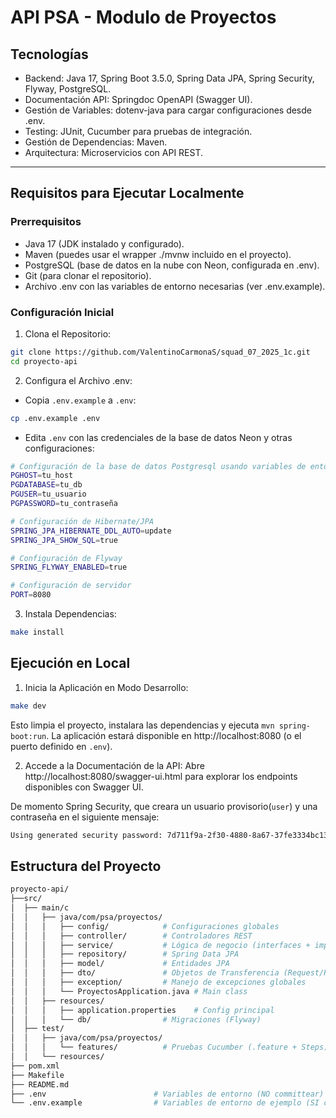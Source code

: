 # API PSA - Modulo de Proyectos

## Tecnologías
- Backend: Java 17, Spring Boot 3.5.0, Spring Data JPA, Spring Security, Flyway, PostgreSQL.
- Documentación API: Springdoc OpenAPI (Swagger UI).
- Gestión de Variables: dotenv-java para cargar configuraciones desde .env.
- Testing: JUnit, Cucumber para pruebas de integración.
- Gestión de Dependencias: Maven.
- Arquitectura: Microservicios con API REST.

---

## Requisitos para Ejecutar Localmente
### Prerrequisitos
- Java 17 (JDK instalado y configurado).
- Maven (puedes usar el wrapper ./mvnw incluido en el proyecto).
- PostgreSQL (base de datos en la nube con Neon, configurada en .env).
- Git (para clonar el repositorio).
- Archivo .env con las variables de entorno necesarias (ver .env.example).

### Configuración Inicial
1. Clona el Repositorio:
```bash
git clone https://github.com/ValentinoCarmonaS/squad_07_2025_1c.git
cd proyecto-api
```

2. Configura el Archivo .env:
- Copia `.env.example` a `.env`:
```bash
cp .env.example .env
```
- Edita `.env` con las credenciales de la base de datos Neon y otras configuraciones:
```bash
# Configuración de la base de datos Postgresql usando variables de entorno
PGHOST=tu_host
PGDATABASE=tu_db
PGUSER=tu_usuario
PGPASSWORD=tu_contraseña

# Configuración de Hibernate/JPA
SPRING_JPA_HIBERNATE_DDL_AUTO=update
SPRING_JPA_SHOW_SQL=true

# Configuración de Flyway
SPRING_FLYWAY_ENABLED=true

# Configuración de servidor
PORT=8080
```

3. Instala Dependencias:
```bash
make install
```

## Ejecución en Local
1. Inicia la Aplicación en Modo Desarrollo:
```bash
make dev
```
Esto limpia el proyecto, instalara las dependencias y ejecuta `mvn spring-boot:run`. La aplicación estará disponible en http://localhost:8080 (o el puerto definido en `.env`).

2. Accede a la Documentación de la API:
Abre http://localhost:8080/swagger-ui.html para explorar los endpoints disponibles con Swagger UI.

De momento Spring Security, que  creara un usuario provisorio(`user`) y una contraseña en el siguiente mensaje:
```bash
Using generated security password: 7d711f9a-2f30-4880-8a67-37fe3334bc13
```

## Estructura del Proyecto
```bash
proyecto-api/
├──src/
│  ├── main/c
│  │   ├── java/com/psa/proyectos/
│  │   │   ├── config/            # Configuraciones globales
│  │   │   ├── controller/        # Controladores REST
│  │   │   ├── service/           # Lógica de negocio (interfaces + impl)
│  │   │   ├── repository/        # Spring Data JPA
│  │   │   ├── model/             # Entidades JPA
│  │   │   ├── dto/               # Objetos de Transferencia (Request/Response)
│  │   │   ├── exception/         # Manejo de excepciones globales
│  │   │   └── ProyectosApplication.java # Main class
│  │   ├── resources/
│  │   │   ├── application.properties    # Config principal
│  │   │   └── db/                # Migraciones (Flyway)
│  ├── test/
│  │   ├── java/com/psa/proyectos/
│  │   │   └── features/          # Pruebas Cucumber (.feature + Steps)
│  │   └── resources/
├── pom.xml
├── Makefile
├── README.md
├── .env                        # Variables de entorno (NO committear)
└── .env.example                # Variables de entorno de ejemplo (SI committear)
```